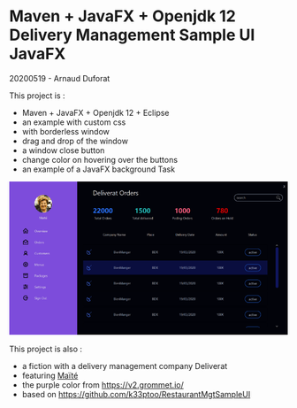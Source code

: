 # Maven + JavaFX + Openjdk 12 Delivery Management Sample UI JavaFX

20200519 - Arnaud Duforat

This project is : 
* Maven + JavaFX + Openjdk 12 + Eclipse
* an example with custom css
* with borderless window
* drag and drop of the window
* a window close button
* change color on hovering over the buttons
* an example of a JavaFX background Task

![](https://github.com/neokeld/JavaFXDesign/blob/master/readme-assets/1.png)

This project is also :
* a fiction with a delivery management company Deliverat
* featuring [Maïté](https://fr.wikipedia.org/wiki/Ma%C3%AFt%C3%A9)
* the purple color from https://v2.grommet.io/
* based on https://github.com/k33ptoo/RestaurantMgtSampleUI
